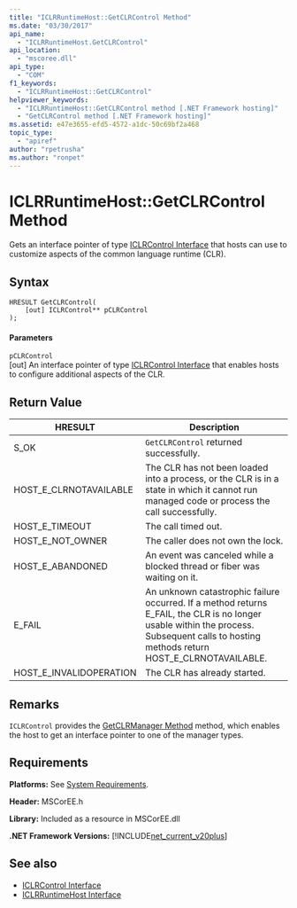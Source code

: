 ```yaml
---
title: "ICLRRuntimeHost::GetCLRControl Method"
ms.date: "03/30/2017"
api_name: 
  - "ICLRRuntimeHost.GetCLRControl"
api_location: 
  - "mscoree.dll"
api_type: 
  - "COM"
f1_keywords: 
  - "ICLRRuntimeHost::GetCLRControl"
helpviewer_keywords: 
  - "ICLRRuntimeHost::GetCLRControl method [.NET Framework hosting]"
  - "GetCLRControl method [.NET Framework hosting]"
ms.assetid: e47e3655-efd5-4572-a1dc-50c69bf2a468
topic_type: 
  - "apiref"
author: "rpetrusha"
ms.author: "ronpet"
---
```

# ICLRRuntimeHost::GetCLRControl Method
Gets an interface pointer of type [ICLRControl Interface](../../../../docs/framework/unmanaged-api/hosting/iclrcontrol-interface.md) that hosts can use to customize aspects of the common language runtime (CLR).  
  
## Syntax  
  
```  
HRESULT GetCLRControl(  
    [out] ICLRControl** pCLRControl  
);  
```  
  
#### Parameters  
 `pCLRControl`  
 [out] An interface pointer of type [ICLRControl Interface](../../../../docs/framework/unmanaged-api/hosting/iclrcontrol-interface.md) that enables hosts to configure additional aspects of the CLR.  
  
## Return Value  
  
|HRESULT|Description|  
|-------------|-----------------|  
|S_OK|`GetCLRControl` returned successfully.|  
|HOST_E_CLRNOTAVAILABLE|The CLR has not been loaded into a process, or the CLR is in a state in which it cannot run managed code or process the call successfully.|  
|HOST_E_TIMEOUT|The call timed out.|  
|HOST_E_NOT_OWNER|The caller does not own the lock.|  
|HOST_E_ABANDONED|An event was canceled while a blocked thread or fiber was waiting on it.|  
|E_FAIL|An unknown catastrophic failure occurred. If a method returns E_FAIL, the CLR is no longer usable within the process. Subsequent calls to hosting methods return HOST_E_CLRNOTAVAILABLE.|  
|HOST_E_INVALIDOPERATION|The CLR has already started.|  
  
## Remarks  
 `ICLRControl` provides the [GetCLRManager Method](../../../../docs/framework/unmanaged-api/hosting/iclrcontrol-getclrmanager-method.md) method, which enables the host to get an interface pointer to one of the manager types.  
  
## Requirements  
 **Platforms:** See [System Requirements](../../../../docs/framework/get-started/system-requirements.md).  
  
 **Header:** MSCorEE.h  
  
 **Library:** Included as a resource in MSCorEE.dll  
  
 **.NET Framework Versions:** [!INCLUDE[net_current_v20plus](../../../../includes/net-current-v20plus-md.md)]  
  
## See also
- [ICLRControl Interface](../../../../docs/framework/unmanaged-api/hosting/iclrcontrol-interface.md)
- [ICLRRuntimeHost Interface](../../../../docs/framework/unmanaged-api/hosting/iclrruntimehost-interface.md)
